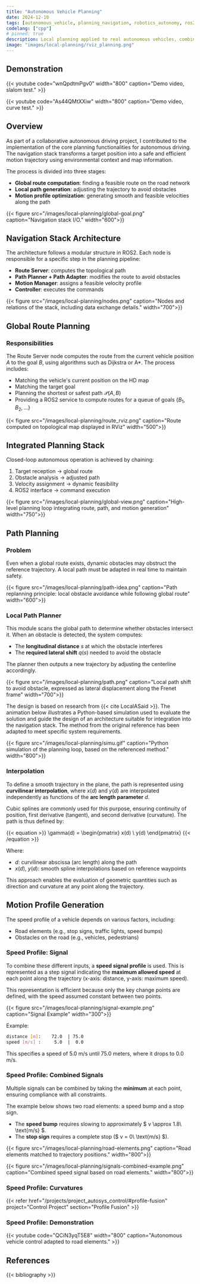 ```yaml
---
title: "Autonomous Vehicle Planning"
date: 2024-12-10
tags: [autonomous_vehicle, planning_navigation, robotics_autonomy, ros2]
codelang: ["cpp"]
# pinned: true
description: Local planning applied to real autonomous vehicles, combining global route planning, local path adjustment, and dynamic control profile.
image: "images/local-planning/rviz_planning.png"
---
```


## Demonstration 

{{< youtube code="wnQpdtmPgv0" width="800" caption="Demo video, slalom test." >}}

{{< youtube code="As44QMtXXiw" width="800" caption="Demo video, curve test." >}}

## Overview

As part of a collaborative autonomous driving project, I contributed to the implementation of the core planning functionalities for autonomous driving.  
The navigation stack transforms a target position into a safe and efficient motion trajectory using environmental context and map information.

The process is divided into three stages:

- **Global route computation**: finding a feasible route on the road network  
- **Local path generation**: adjusting the trajectory to avoid obstacles  
- **Motion profile optimization**: generating smooth and feasible velocities along the path  

{{< figure src="/images/local-planning/global-goal.png" caption="Navigation stack I/O."  width="600">}}

## Navigation Stack Architecture

The architecture follows a modular structure in ROS2. Each node is responsible for a specific step in the planning pipeline:

- **Route Server**: computes the topological path  
- **Path Planner + Path Adapter**: modifies the route to avoid obstacles  
- **Motion Manager**: assigns a feasible velocity profile  
- **Controller**: executes the commands  

{{< figure src="/images/local-planning/nodes.png" caption="Nodes and relations of the stack, including data exchange details." width="700">}}

## Global Route Planning

### Responsibilities

The Route Server node computes the route from the current vehicle position $A$ to the goal $B$, using algorithms such as Dijkstra or A*. The process includes:

- Matching the vehicle's current position on the HD map  
- Matching the target goal  
- Planning the shortest or safest path $\mathcal{P}(A, B)$  
- Providing a ROS2 service to compute routes for a queue of goals $\{B_1, B_2, \dots\}$  

{{< figure src="/images/local-planning/route_rviz.png" caption="Route computed on topological map displayed in RViz" width="500">}}

## Integrated Planning Stack

Closed-loop autonomous operation is achieved by chaining:

1. Target reception → global route  
2. Obstacle analysis → adjusted path  
3. Velocity assignment → dynamic feasibility  
4. ROS2 interface → command execution  

{{< figure src="/images/local-planning/global-view.png" caption="High-level planning loop integrating route, path, and motion generation" width="750">}}

## Path Planning

### Problem

Even when a global route exists, dynamic obstacles may obstruct the reference trajectory. A local path must be adapted in real time to maintain safety.

{{< figure src="/images/local-planning/path-idea.png" caption="Path replanning principle: local obstacle avoidance while following global route" width="600">}}

### Local Path Planner

This module scans the global path to determine whether obstacles intersect it. When an obstacle is detected, the system computes:

- The **longitudinal distance** $s$ at which the obstacle interferes  
- The **required lateral shift** $q(s)$ needed to avoid the obstacle  

The planner then outputs a new trajectory by adjusting the centerline accordingly.

{{< figure src="/images/local-planning/path.png" caption="Local path shift to avoid obstacle, expressed as lateral displacement along the Frenet frame" width="700">}}

The design is based on research from {{< cite LocalASaid >}}. The animation below illustrates a Python-based simulation used to evaluate the solution and guide the design of an architecture suitable for integration into the navigation stack. The method from the original reference has been adapted to meet specific system requirements.

{{< figure src="/images/local-planning/simu.gif" caption="Python simulation of the planning loop, based on the referenced method." width="800">}}

### Interpolation

To define a smooth trajectory in the plane, the path is represented using **curvilinear interpolation**, where $x(d)$ and $y(d)$ are interpolated independently as functions of the **arc length parameter** $d$.

Cubic splines are commonly used for this purpose, ensuring continuity of position, first derivative (tangent), and second derivative (curvature). The path is thus defined by:

{{< equation >}}
\gamma(d) = \begin{pmatrix} x(d) \\ y(d) \end{pmatrix}
{{< /equation >}}

Where:  
- $d$: curvilinear abscissa (arc length) along the path  
- $x(d)$, $y(d)$: smooth spline interpolations based on reference waypoints  

This approach enables the evaluation of geometric quantities such as direction and curvature at any point along the trajectory.

## Motion Profile Generation

The speed profile of a vehicle depends on various factors, including:  
- Road elements (e.g., stop signs, traffic lights, speed bumps)  
- Obstacles on the road (e.g., vehicles, pedestrians)  

### Speed Profile: Signal

To combine these different inputs, a **speed signal profile** is used. This is represented as a step signal indicating the **maximum allowed speed** at each point along the trajectory (x-axis: distance, y-axis: maximum speed).

This representation is efficient because only the key change points are defined, with the speed assumed constant between two points.

{{< figure src="/images/local-planning/signal-example.png" caption="Signal Example" width="300">}}

Example:

```bash
distance [m]:    72.0  | 75.0
speed [m/s] :     5.0  |  0.0
```

This specifies a speed of 5.0 m/s until 75.0 meters, where it drops to 0.0 m/s.

### Speed Profile: Combined Signals

Multiple signals can be combined by taking the **minimum** at each point, ensuring compliance with all constraints.

The example below shows two road elements: a speed bump and a stop sign.  
- The **speed bump** requires slowing to approximately $ v \approx 1.8\ \text{m/s} $.  
- The **stop sign** requires a complete stop ($ v = 0\ \text{m/s} $).  

{{< figure src="/images/local-planning/road-elements.png" caption="Road elements matched to trajectory positions." width="800">}}

{{< figure src="/images/local-planning/signals-combined-example.png" caption="Combined speed signal based on road elements." width="800">}}

### Speed Profile: Curvatures

{{< refer href="/projects/project_autosys_control/#profile-fusion" project="Control Project" section="Profile Fusion" >}}

### Speed Profile: Demonstration

{{< youtube code="QCiN3yqT5E8" width="800" caption="Autonomous vehicle control adapted to road elements." >}}

## References

{{< bibliography >}}
